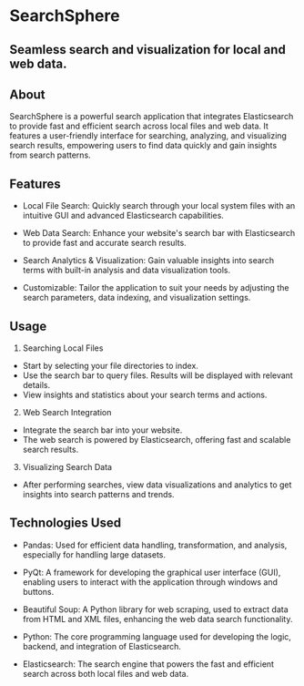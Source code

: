 # SearchSphere
## Seamless search and visualization for local and web data.

## About
SearchSphere is a powerful search application that integrates Elasticsearch to provide fast and efficient search across local files and web data. It features a user-friendly interface for searching, analyzing, and visualizing search results, empowering users to find data quickly and gain insights from search patterns.

## Features
- Local File Search:
Quickly search through your local system files with an intuitive GUI and advanced Elasticsearch capabilities.

- Web Data Search:
Enhance your website's search bar with Elasticsearch to provide fast and accurate search results.

- Search Analytics & Visualization:
Gain valuable insights into search terms with built-in analysis and data visualization tools.

- Customizable:
Tailor the application to suit your needs by adjusting the search parameters, data indexing, and visualization settings.

## Usage
1. Searching Local Files
- Start by selecting your file directories to index.
- Use the search bar to query files. Results will be displayed with relevant details.
- View insights and statistics about your search terms and actions.
2. Web Search Integration
- Integrate the search bar into your website.
- The web search is powered by Elasticsearch, offering fast and scalable search results.
3. Visualizing Search Data
- After performing searches, view data visualizations and analytics to get insights into search patterns and trends.

## Technologies Used
- Pandas:
Used for efficient data handling, transformation, and analysis, especially for handling large datasets.

- PyQt:
A framework for developing the graphical user interface (GUI), enabling users to interact with the application through windows and buttons.

- Beautiful Soup:
A Python library for web scraping, used to extract data from HTML and XML files, enhancing the web data search functionality.

- Python:
The core programming language used for developing the logic, backend, and integration of Elasticsearch.

- Elasticsearch:
The search engine that powers the fast and efficient search across both local files and web data.
